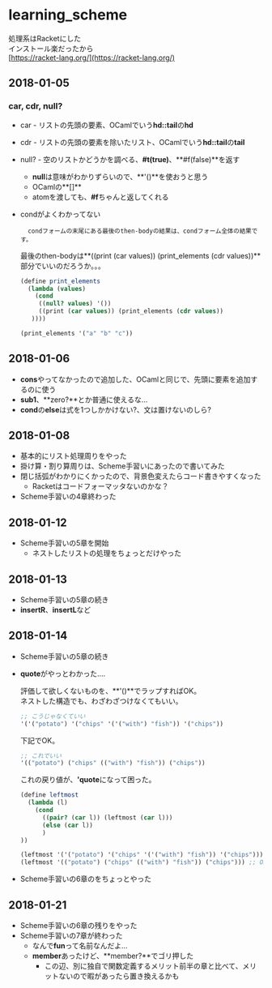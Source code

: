 # learning_scheme

処理系はRacketにした  
インストール楽だったから  
[https://racket-lang.org/](https://racket-lang.org/)

## 2018-01-05

### car, cdr, null?

* car - リストの先頭の要素、OCamlでいう**hd::tail**の**hd**
* cdr - リストの先頭の要素を除いたリスト、OCamlでいう**hd::tail**の**tail**
* null? - 空のリストかどうかを調べる、**#t(true)**、**#f(false)**を返す
	* **null**は意味がわかりずらいので、**'()**を使おうと思う
	* OCamlの**[]**
	* atomを渡しても、**#f**ちゃんと返してくれる
* condがよくわかってない

		condフォームの末尾にある最後のthen-bodyの結果は、condフォーム全体の結果です。

	最後のthen-bodyは**((print (car values)) (print_elements (cdr values))**部分でいいのだろうか。。。
	
	```scheme
	(define print_elements
	  (lambda (values)
	    (cond
         ((null? values) '())
         ((print (car values)) (print_elements (cdr values))
       ))))

	(print_elements '("a" "b" "c"))
	```

## 2018-01-06

* **cons**やってなかったので追加した、OCamlと同じで、先頭に要素を追加するのに使う
* **sub1**、**zero?**とか普通に使えるな...
* **cond**の**else**は式を1つしかかけない?、文は置けないのしら?

## 2018-01-08

* 基本的にリスト処理周りをやった
* 掛け算・割り算周りは、Scheme手習いにあったので書いてみた
* 閉じ括弧がわかりにくかったので、背景色変えたらコード書きやすくなった
	* Racketはコードフォーマッタないのかな？
* Scheme手習いの4章終わった

## 2018-01-12
* Scheme手習いの5章を開始
	* ネストしたリストの処理をちょっとだけやった

## 2018-01-13
* Scheme手習いの5章の続き
* **insertR**、**insertL**など

## 2018-01-14
* Scheme手習いの5章の続き
* **quote**がやっとわかった....

	評価して欲しくないものを、**'()**でラップすればOK。  
	ネストした構造でも、わざわざつけなくてもいい。

	```scheme
	;; こうじゃなくていい
	'('("potato") '("chips" '('("with") "fish")) '("chips"))
	```	

	下記でOK。

	```scheme
	;; これでいい
	'(("potato") ("chips" (("with") "fish")) ("chips"))
	```	

	これの戻り値が、**'quote**になって困った。

	```scheme
	(define leftmost
	  (lambda (l)
	    (cond
	      ((pair? (car l)) (leftmost (car l)))
	      (else (car l))
	      )
	))

	(leftmost '('("potato") '("chips" '('("with") "fish")) '("chips"))) ;; NG
	(leftmost '(("potato") ("chips" (("with") "fish")) ("chips"))) ;; OK
	```

* Scheme手習いの6章のをちょっとやった

## 2018-01-21
* Scheme手習いの6章の残りをやった
* Scheme手習いの7章が終わった
	* なんで**fun**って名前なんだよ...
	* **member**あったけど、**member?**でゴリ押した
		* この辺、別に独自で関数定義するメリット前半の章と比べて、メリットないので暇があったら置き換えるかも
